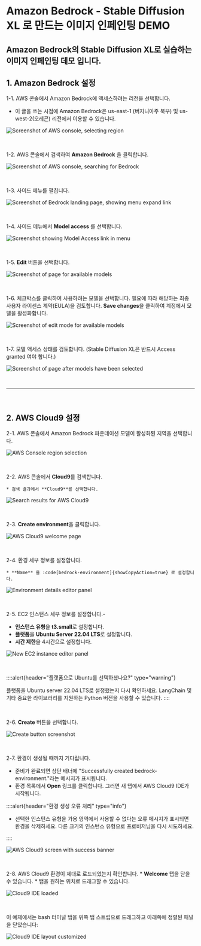 # Amazon Bedrock - Stable Diffusion XL 로 만드는 이미지 인페인팅 DEMO
Amazon Bedrock의 Stable Diffusion XL로 실습하는 이미지 인페인팅 데모 입니다.
---

## 1. Amazon Bedrock 설정

1-1. AWS 콘솔에서 Amazon Bedrock에 액세스하려는 리전을 선택합니다.

- 이 글을 쓰는 시점에 Amazon Bedrock은 us-east-1 (버지니아주 북부) 및 us-west-2(오레곤) 리전에서 이용할 수 있습니다. 

![Screenshot of AWS console, selecting region](/img/bedrock-setup/region-selection.png)




&nbsp;

1-2. AWS 콘솔에서 검색하여 **Amazon Bedrock** 을 클릭합니다.


![Screenshot of AWS console, searching for Bedrock](/img/bedrock-setup/bedrock-search.png)



&nbsp;

1-3. 사이드 메뉴를 펼칩니다.

![Screenshot of Bedrock landing page, showing menu expand link](/img/bedrock-setup/bedrock-menu-expand.png)


&nbsp;

1-4. 사이드 메뉴에서 **Model access** 를 선택합니다.

![Screenshot showing Model Access link in menu](/img/bedrock-setup/model-access-link.png)



&nbsp;

1-5. **Edit** 버튼을 선택합니다.


![Screenshot of page for available models](/img/bedrock-setup/model-access-view.png)



&nbsp;

1-6. 체크박스를 클릭하여 사용하려는 모델을 선택합니다. 필요에 따라 해당하는 최종 사용자 라이센스 계약(EULA)을 검토합니다. **Save changes**을 클릭하여 계정에서 모델을 활성화합니다.

![Screenshot of edit mode for available models](/img/bedrock-setup/model-access-edit.png)



&nbsp;

1-7. 모델 액세스 상태를 검토합니다. (Stable Diffusion XL은 반드시 Access granted 여야 합니다.)


![Screenshot of page after models have been selected](/img/bedrock-setup/model-access-complete.png)

&nbsp;



---

&nbsp;



## 2. AWS Cloud9 설정



2-1. AWS 콘솔에서 Amazon Bedrock 파운데이션 모델이 활성화된 지역을 선택합니다.


![AWS Console region selection](/img/cloud9-setup/region-selection.png)

&nbsp;


2-2. AWS 콘솔에서 **Cloud9**를 검색합니다.

    * 검색 결과에서 **Cloud9**를 선택합니다.

![Search results for AWS Cloud9](/img/cloud9-setup/search-cloud9.png)

&nbsp;


2-3. **Create environment**을 클릭합니다.

![AWS Cloud9 welcome page](/img/cloud9-setup/cloud9-welcome.png)

&nbsp;






2-4. 환경 세부 정보를 설정합니다.

	* **Name** 을 :code[bedrock-environment]{showCopyAction=true} 로 설정합니다.



![Environment details editor panel](/img/cloud9-setup/environment-details.png)

&nbsp;

2-5.  EC2 인스턴스 세부 정보를 설정합니다.-
- **인스턴스 유형**을 **t3.small**로 설정합니다.
- **플랫폼**을 **Ubuntu Server 22.04 LTS**로 설정합니다.
- **시간 제한**을 4시간으로 설정합니다.

![New EC2 instance editor panel](/img/cloud9-setup/cloud9-ubuntu-instance.png)




&nbsp;


::::alert{header="플랫폼으로 Ubuntu를 선택하셨나요?" type="warning"}

플랫폼을 Ubuntu server 22.04 LTS로 설정했는지 다시 확인하세요. LangChain 및 기타 중요한 라이브러리를 지원하는 Python 버전을 사용할 수 있습니다. 
::::



&nbsp;

2-6. **Create** 버튼을 선택합니다.

![Create button screenshot](/img/cloud9-setup/create-button.png)

&nbsp;

2-7. 환경이 생성될 때까지 기다립니다.

- 준비가 완료되면 상단 배너에 "Successfully created bedrock-environment."라는 메시지가 표시됩니다.
- 환경 목록에서 **Open** 링크를 클릭합니다. 그러면 새 탭에서 AWS Cloud9 IDE가 시작됩니다.

::::alert{header="환경 생성 오류 처리" type="info"}

* 선택한 인스턴스 유형을 가용 영역에서 사용할 수 없다는 오류 메시지가 표시되면 환경을 삭제하세요. 다른 크기의 인스턴스 유형으로 프로비저닝을 다시 시도하세요.


::::


![AWS Cloud9 screen with success banner](/img/cloud9-setup/cloud9-ready.png)

&nbsp;

2-8. AWS Cloud9 환경이 제대로 로드되었는지 확인합니다.
	* **Welcome** 탭을 닫을 수 있습니다.
	* 탭을 원하는 위치로 드래그할 수 있습니다.

![Cloud9 IDE loaded](/img/cloud9-setup/cloud9-ide.png)

&nbsp;

이 예제에서는 bash 터미널 탭을 위쪽 탭 스트립으로 드래그하고 아래쪽에 정렬된 패널을 닫았습니다:

![Cloud9 IDE layout customized](/img/cloud9-setup/cloud9-panels.png)

&nbsp;
